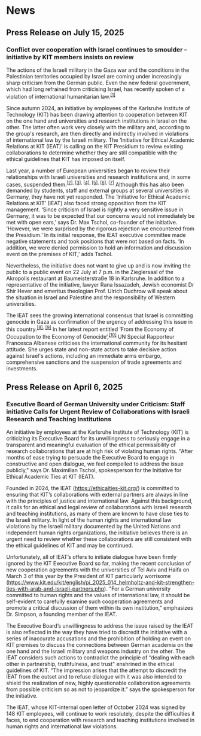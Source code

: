 # News

## Press Release on July 15, 2025 

### Conflict over cooperation with Israel continues to smoulder – initiative by KIT members insists on review

The actions of the Israeli military in the Gaza war and the conditions in the Palestinian territories occupied by Israel are coming under increasingly sharp criticism from the German public. Even the new federal government, which had long refrained from criticising Israel, has recently spoken of a violation of international humanitarian law.<sup><a href="https://www.tagesschau.de/inland/innenpolitik/merz-israel-kritik-100.html" target="_blank">[1]</a></sup>

Since autumn 2024, an initiative by employees of the Karlsruhe Institute of Technology (KIT) has been drawing attention to cooperation between KIT on the one hand and universities and research institutions in Israel on the other. The latter often work very closely with the military and, according to the group's research, are then directly and indirectly involved in violations of international law by the Israeli military. The ‘Initiative for Ethical Academic Relations at KIT (IEAT)’ is calling on the KIT Presidium to review existing collaborations to determine whether they are still compatible with the ethical guidelines that KIT has imposed on itself.

Last year, a number of European universities began to review their relationships with Israeli universities and research institutions and, in some cases, suspended them.<sup><a href="https://www.vrt.be/vrtnws/de/2025/01/31/flaemische-universitaeten-werden-nicht-mehr-mit-israelischen-par/" target="_blank">[2]</a>, <a href="https://www.vrt.be/vrtnws/de/2025/05/14/vub-rektor-danckaert-die-eu-soll-ihr-kooperationsabkommen-mit-i" target="_blank">[3]</a>, <a href="https://www.vrt.be/vrtnws/de/2024/05/17/die-universitaet-gent-beendet-die-zusammenarbeit-mit-3-israelisc" target="_blank">[4]</a>, <a href="https://www.vrt.be/vrtnws/de/2024/05/10/bruesseler-vub-uni-will-aus-ki-forschungsprojekten-aussteigen-a" target="_blank">[5]</a>, <a href="https://www.juedische-allgemeine.de/politik/bruesseler-uni-setzt-zusammenarbeit-mit-israel-vollstaendig-aus/" target="_blank">[6]</a>, <a href="https://taz.de/Der-Gaza-Krieg-und-Europa/!6009583/" target="_blank">[7]</a></sup> Although this has also been demanded by students, staff and external groups at several universities in Germany, they have not yet responded. The ‘Initiative for Ethical Academic Relations at KIT’ (IEAT) also faced strong opposition from the KIT management. ‘Since criticism of Israel is rightly a very sensitive issue in Germany, it was to be expected that our concerns would not immediately be met with open ears,’ says Dr. Max Tschol, co-founder of the initiative. ‘However, we were surprised by the rigorous rejection we encountered from the Presidium.’ In its initial response, the IEAT executive committee made negative statements and took positions that were not based on facts. ‘In addition, we were denied permission to hold an information and discussion event on the premises of KIT,’ adds Tschol. 

Nevertheless, the initiative does not want to give up and is now inviting the public to a public event on 22 July at 7 p.m. in the Zieglersaal of the Akropolis restaurant at Baumeisterstraße 18 in Karlsruhe. In addition to a representative of the initiative, lawyer Rana Issazadeh, Jewish economist Dr Shir Hever and emeritus theologian Prof. Ulrich Duchrow will speak about the situation in Israel and Palestine and the responsibility of Western universities.

The IEAT sees the growing international consensus that Israel is committing genocide in Gaza as confirmation of the urgency of addressing this issue in this country.<sup><a href="https://internationalpolicy.org/publications/growing-consensus-on-israels-atrocities-in-gaza/" target="_blank">[8]</a>, <a href="https://www.commondreams.org/news/israel-is-committing-genocide-in-gaza" target="_blank">[9]</a></sup> In her latest report entitled ‘From the Economy of Occupation to the Economy of Genocide’,<sup><a href="https://www.ohchr.org/en/documents/country-reports/ahrc5923-economy-occupation-economy-genocide-report-special-rapporteur" target="_blank">[10]</a></sup> UN Special Rapporteur Francesca Albanese criticises the international community for its hesitant attitude. She urges state and non-state actors to take decisive action against Israel's actions, including an immediate arms embargo, comprehensive sanctions and the suspension of trade agreements and investments.



## Press Release on April 6, 2025 

### Executive Board of German University under Criticism: Staff initiative Calls for Urgent Review of Collaborations with Israeli Research and Teaching Institutions  

An initiative by employees at the Karlsruhe Institute of Technology (KIT) is criticizing its Executive Board for its unwillingness to seriously engage in a transparent and meaningful evaluation of the ethical permissibility of research collaborations that are at high risk of violating human rights. "After months of ease trying to persuade the Executive Board to engage in constructive and open dialogue, we feel compelled to address the issue publicly," says Dr. Maximilian Tschol, spokesperson for the Initiative for Ethical Academic Ties at KIT (IEAT).  

Founded in 2024, the IEAT (https://ethicalties-kit.org/) is committed to ensuring that KIT’s collaborations with external partners are always in line with the principles of justice and international law. Against this background, it calls for an ethical and legal review of collaborations with Israeli research and teaching institutions, as many of them are known to have close ties to the Israeli military. In light of the human rights and international law violations by the Israeli military documented by the United Nations and independent human rights organizations, the initiative believes there is an urgent need to review whether these collaborations are still consistent with the ethical guidelines of KIT and may be continued.  

Unfortunately, all of IEAT’s offers to initiate dialogue have been firmly ignored by the KIT Executive Board so far, making the recent conclusion of new cooperation agreements with the universities of Tel Aviv and Haifa on March 3 of this year by the President of KIT particularly worrisome (https://www.kit.edu/kit/english/pi_2025_014_helmholtz-and-kit-strengthen-ties-with-arab-and-israeli-partners.php). "For a German university committed to human rights and the values ​​of international law, it should be self-evident to carefully examine such cooperation agreements and promote a critical discussion of them within its own institution," emphasizes Dr. Simpson, a founding member of the IEAT.   

The Executive Board’s unwillingness to address the issue raised by the IEAT is also reflected in the way they have tried to discredit the initiative with a series of inaccurate accusations and the prohibition of holding an event on KIT premises to discuss the connections between German academia on the one hand and the Israeli military and weapons industry on the other. The IEAT considers such actions to contradict the principle of “dealing with each other in partnership, truthfulness, and trust" enshrined in the ethical guidelines of KIT. “The impression arises that the attempt to discredit the IEAT from the outset and to refuse dialogue with it was also intended to shield the realization of new, highly questionable collaboration agreements from possible criticism so as not to jeopardize it.” says the spokesperson for the initiative.  

The IEAT, whose KIT-internal open letter of October 2024 was signed by 148 KIT employees, will continue to work resolutely, despite the difficulties it faces, to end cooperation with research and teaching institutions involved in human rights and international law violations.
